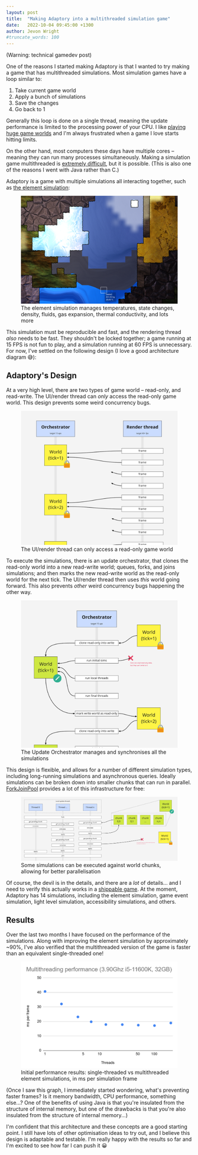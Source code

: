 ```yaml
---
layout: post
title:  "Making Adaptory into a multithreaded simulation game"
date:   2022-10-04 09:45:00 +1300
author: Jevon Wright
#truncate_words: 100
---
```


(Warning: technical gamedev post)

One of the reasons I started making Adaptory is that I wanted to try making a game
that has multithreaded simulations. Most simulation games have a loop similar to:

1. Take current game world
2. Apply a bunch of simulations
3. Save the changes
4. Go back to 1

Generally this loop is done on a single thread, meaning the update performance is
limited to the processing power of your CPU. I like
[playing huge game worlds](https://www.reddit.com/r/factorio/comments/bb571i/launched_my_first_rocket_in_017_angels_bobs_60/)
and I'm always frustrated when a game I love starts hitting limits.

On the other hand, most computers these days have multiple cores – meaning
they can run many processes simultaneously. Making a simulation game multithreaded
is [extremely difficult](https://forums.factorio.com/viewtopic.php?f=5&t=39893&start=60#p238247),
but it is possible. (This is also one of the reasons I went with Java rather than C.)

Adaptory is a game with multiple simulations all interacting together, such as [the element simulation](/2022/01/27/element-sim):

<figure class="image">
  <a href="/assets/screenshots/2022-10-04-element-simulation.png"><img src="/assets/screenshots/2022-10-04-element-simulation.png"></a>
  <figcaption>The element simulation manages temperatures, state changes, density, fluids, gas expansion, thermal conductivity, and lots more</figcaption>
</figure>

This simulation must be reproducible and fast, and the
rendering thread _also_ needs to be fast. They shouldn't be locked together;
a game running at 15 FPS is not fun to play,
and a simulation running at 60 FPS is unnecessary.
For now, I've settled on the following design (I love a good architecture diagram 😅):

## Adaptory's Design

At a very high level, there are two types of game world – read-only, and read-write.
The UI/render thread can _only_ access the read-only game world.
This design prevents some weird concurrency bugs.

<figure class="image">
  <a href="/assets/screenshots/2022-10-04-render-thread.jpg"><img src="/assets/screenshots/2022-10-04-render-thread.jpg"></a>
  <figcaption>The UI/render thread can only access a read-only game world</figcaption>
</figure>

To execute the simulations, there is an update orchestrator, that clones the
read-only world into a new read-write world; queues, forks, and joins simulations;
and then marks the new read-write world as the read-only world for the next tick.
The UI/render thread then uses _this_ world going forward.
This also prevents _other_ weird concurrency bugs happening the other way.

<figure class="image">
  <a href="/assets/screenshots/2022-10-04-orchestrator.jpg"><img src="/assets/screenshots/2022-10-04-orchestrator.jpg"></a>
  <figcaption>The Update Orchestrator manages and synchronises all the simulations</figcaption>
</figure>

This design is flexible, and allows for a number of different simulation
types, including long-running simulations and asynchronous queries.
Ideally simulations can be broken down into smaller chunks that can run in parallel.
[ForkJoinPool](https://docs.oracle.com/javase/tutorial/essential/concurrency/forkjoin.html) provides
a lot of this infrastructure for free:

<figure class="image">
  <a href="/assets/screenshots/2022-10-04-local-threads.jpg"><img src="/assets/screenshots/2022-10-04-local-threads.jpg"></a>
  <figcaption>Some simulations can be executed against world chunks, allowing for better parallelisation</figcaption>
</figure>

Of course, the devil is in the details, and there are a _lot_ of details...
and I need to verify this actually works in a [shippable game](https://adaptorygame.com).
At the moment, Adaptory has 14 simulations, including
the element simulation, game event simulation, light level simulation,
accessibility simulations, and others.

## Results

Over the last two months I have focused on the performance of the simulations.
Along with improving the element simulation by approximately \~90%,
I've also verified that the multithreaded version of the game is faster than an equivalent
single-threaded one!

<figure class="image">
  <a href="/assets/screenshots/2022-10-04-performance-graph.png"><img src="/assets/screenshots/2022-10-04-performance-graph.png"></a>
  <figcaption>Initial performance results: single-threaded vs multithreaded element simulations, in ms per simulation frame</figcaption>
</figure>

(Once I saw this graph, I immediately started wondering, what's preventing faster frames?
Is it memory bandwidth, CPU performance, something else...?
One of the benefits of using Java is that you're insulated from
the structure of internal memory, but one of the drawbacks is that you're also
insulated from the structure of internal memory...)

I'm confident that this architecture and these concepts are a good starting point.
I still have lots of other optimisation ideas to try out,
and I believe this design is adaptable and testable. I'm really happy with the results
so far and I'm excited to see how far I can push it 😀

